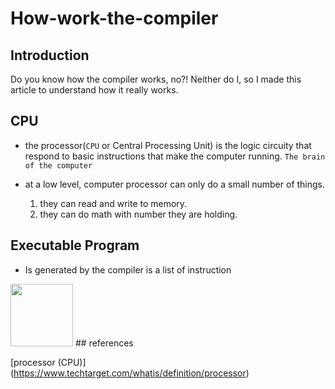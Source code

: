 # How-work-the-compiler

## Introduction
Do you know how the compiler works, no?! Neither do I, so I made this article to understand how it really works.

## CPU
* the processor(`CPU` or Central Processing Unit) is the logic circuity that respond to basic instructions that make the computer running. `The brain of the computer`

* at a low level, computer processor can only do a small number of things.
  1. they can read and write to memory.
  2. they can do math with number they are holding.

## Executable Program
* Is generated by the compiler is a list of instruction

<img src="https://upload.wikimedia.org/wikipedia/commons/2/29/Binary_executable_file2.png" width="100">
## references

[processor (CPU)] (https://www.techtarget.com/whatis/definition/processor)
